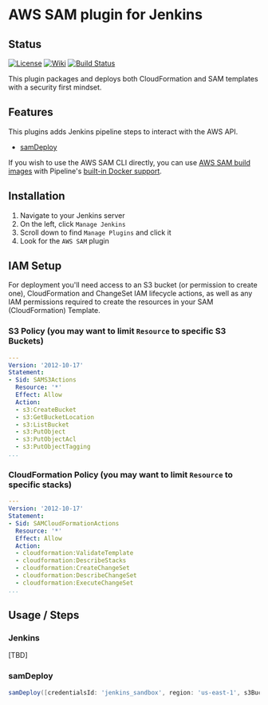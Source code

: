 # AWS SAM plugin for Jenkins

## Status

[![License](https://img.shields.io/github/license/jenkinsci/aws-sam-plugin.svg)](LICENSE)
[![Wiki](https://img.shields.io/badge/AWS%20SAM-plugin-blue.svg?style=flat)](https://plugins.jenkins.io/aws-sam/)
[![Build Status](https://ci.jenkins.io/buildStatus/icon?job=Plugins/aws-sam-plugin/master)](https://ci.jenkins.io/job/Plugins/job/aws-sam-plugin/job/master/)

This plugin packages and deploys both CloudFormation and SAM templates with a security first mindset.

## Features

This plugins adds Jenkins pipeline steps to interact with the AWS API.

* [samDeploy](#samdeploy)

If you wish to use the AWS SAM CLI directly, you can use [AWS SAM build images](https://docs.aws.amazon.com/serverless-application-model/latest/developerguide/serverless-image-repositories.html) with Pipeline's [built-in Docker support](https://www.jenkins.io/doc/book/pipeline/docker/).

## Installation

1. Navigate to your Jenkins server
2. On the left, click `Manage Jenkins`
3. Scroll down to find `Manage Plugins` and click it
4. Look for the `AWS SAM` plugin


## IAM Setup

For deployment you'll need access to an S3 bucket (or permission to create one), 
CloudFormation and ChangeSet IAM lifecycle actions, as well as any IAM permissions
required to create the resources in your SAM (CloudFormation) Template.

### S3 Policy (you may want to limit `Resource` to specific S3 Buckets)

```yaml
---
Version: '2012-10-17'
Statement:
- Sid: SAMS3Actions
  Resource: '*'
  Effect: Allow
  Action:
  - s3:CreateBucket
  - s3:GetBucketLocation
  - s3:ListBucket
  - s3:PutObject
  - s3:PutObjectAcl
  - s3:PutObjectTagging
...
```

### CloudFormation Policy (you may want to limit `Resource` to specific stacks)
```yaml
---
Version: '2012-10-17'
Statement:
- Sid: SAMCloudFormationActions
  Resource: '*'
  Effect: Allow
  Action:
  - cloudformation:ValidateTemplate
  - cloudformation:DescribeStacks
  - cloudformation:CreateChangeSet
  - cloudformation:DescribeChangeSet
  - cloudformation:ExecuteChangeSet
...
```

## Usage / Steps

### Jenkins

[TBD]

### samDeploy

```groovy
samDeploy([credentialsId: 'jenkins_sandbox', region: 'us-east-1', s3Bucket: 'sam-jenkins-plugin', stackName: 'sam-jenkins-plugin', parameters: [[key: 'Username', value: 'Modest']], templateFile: 'template.yml'])
```
